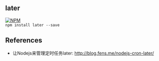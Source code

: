 later
---
[![NPM](https://nodei.co/npm/later.png?downloads=true&stars=true)](https://www.npmjs.com/package/later)  
`npm install later --save`  

References
---
* 让Nodejs来管理定时任务later: http://blog.fens.me/nodejs-cron-later/
